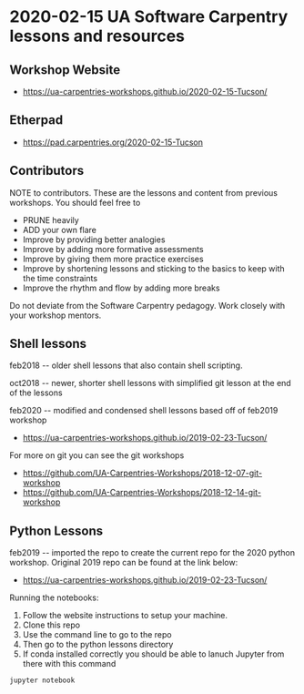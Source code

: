 # 2020-02-15 UA Software Carpentry lessons and resources

## Workshop Website

* https://ua-carpentries-workshops.github.io/2020-02-15-Tucson/

## Etherpad

* https://pad.carpentries.org/2020-02-15-Tucson

## Contributors

NOTE to contributors. These are the lessons and content from previous workshops. You should feel free to

* PRUNE heavily
* ADD your own flare
* Improve by providing better analogies
* Improve by adding more formative assessments
* Improve by giving them more practice exercises
* Improve by shortening lessons and sticking to the basics to keep with the time constraints
* Improve the rhythm and flow by adding more breaks

Do not deviate from the Software Carpentry pedagogy. Work closely with your workshop mentors.

## Shell lessons

feb2018 -- older shell lessons that also contain shell scripting.

oct2018 -- newer, shorter shell lessons with simplified git lesson at the end of the lessons

feb2020 -- modified and condensed shell lessons based off of feb2019 workshop
* https://ua-carpentries-workshops.github.io/2019-02-23-Tucson/

For more on git you can see the git workshops

* https://github.com/UA-Carpentries-Workshops/2018-12-07-git-workshop
* https://github.com/UA-Carpentries-Workshops/2018-12-14-git-workshop


## Python Lessons

feb2019 -- imported the repo to create the current repo for the 2020 python workshop. 
Original 2019 repo can be found at the link below:
* https://ua-carpentries-workshops.github.io/2019-02-23-Tucson/

Running the notebooks:

1. Follow the website instructions to setup your machine.
2. Clone this repo
3. Use the command line to go to the repo
4. Then go to the python lessons directory
5. If conda installed correctly you should be able to lanuch Jupyter from there with this command

```bash
jupyter notebook
```
